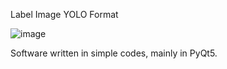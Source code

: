 Label Image YOLO Format

![image](https://user-images.githubusercontent.com/81457132/174222928-b92b47a8-9dd2-4095-91c6-7f3ab446edc6.png)

Software written in simple codes, mainly in PyQt5.



